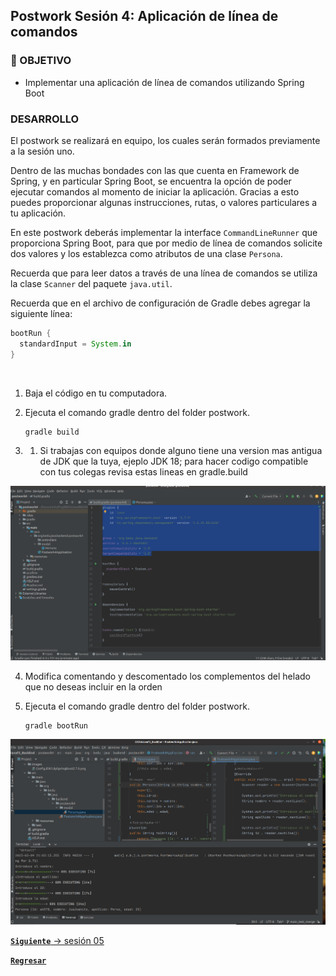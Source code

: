 ## Postwork Sesión 4: Aplicación de línea de comandos

### 🎯 OBJETIVO

- Implementar una aplicación de línea de comandos utilizando Spring Boot

### DESARROLLO

El postwork se realizará en equipo, los cuales serán formados previamente a la sesión uno.

Dentro de las muchas bondades con las que cuenta en Framework de Spring, y en particular Spring Boot, se encuentra la opción de poder ejecutar comandos al momento de iniciar la aplicación. Gracias a esto puedes proporcionar algunas instrucciones, rutas, o valores particulares a tu aplicación.

En este postwork deberás implementar la interface `CommandLineRunner` que proporciona Spring Boot, para que por medio de línea de comandos solicite dos valores y los establezca como atributos de una clase `Persona`. 

Recuerda que para leer datos a través de una línea de comandos se utiliza la clase `Scanner` del paquete `java.util`.

Recuerda que en el archivo de configuración de Gradle debes agregar la siguiente línea:

```groovy
bootRun {
  standardInput = System.in
}
```


<br/>

1. Baja el código en tu computadora.

2. Ejecuta el comando gradle dentro del folder postwork.
   ``` 
   gradle build
   ```
2. 1. Si trabajas con equipos donde alguno tiene una version mas antigua de 
JDK que la tuya, ejeplo JDK 18; para hacer codigo compatible con tus colegas
revisa estas lineas en gradle.build

![Ejecutando postwork3](images/ConfigJDK1.8ySpringBoot2.7.9.png)

4. Modifica comentando y descomentado los complementos
   del helado que no deseas incluir en la orden

4. Ejecuta el comando gradle dentro del folder postwork.
   ``` 
   gradle bootRun
   ```
   
![Ejecutando postwork3](images/postwork4Solved.png)


[**`Siguiente`** -> sesión 05](../postwork5/)

[**`Regresar`**](../)